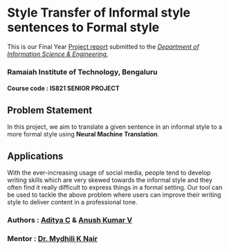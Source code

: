 # Style Transfer of Informal style sentences to Formal style

This is our Final Year [Project report](https://github.com/ACprime96/Style_Transfer_Informal_to_Formal/blob/main/Style_Transfer.pdf) submitted to the [*Department of Information Science & Engineering*](msrit.edu/department/ise.html), <br/>
### Ramaiah Institute of Technology, Bengaluru
#### Course code : IS821 SENIOR PROJECT

## Problem Statement

   In this project, we aim to translate a given sentence in an informal style to a more formal style using **Neural Machine Translation**.
## Applications
With the ever-increasing usage of social media, people tend to develop writing skills which are very skewed towards the informal style and they often find it really difficult to express things in a formal setting. Our tool can be used to tackle the above problem where users can improve their writing style to deliver content in a professional tone.

### Authors : [Aditya C](https://github.com/ACprime96) &  [Anush Kumar V](https://anushkumarv.github.io/) 
### Mentor : [Dr. Mydhili K Nair](http://www.msrit.edu/department/faculty-detail.html?dept=ise&ID=4)
